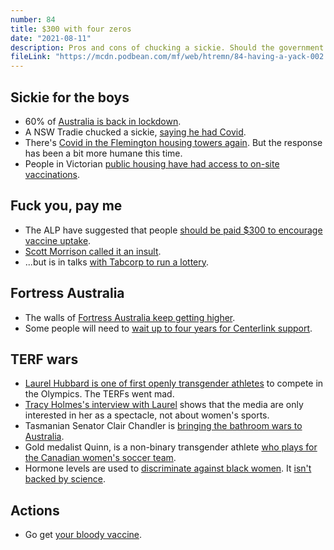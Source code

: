 ```yaml
---
number: 84
title: $300 with four zeros
date: "2021-08-11"
description: Pros and cons of chucking a sickie. Should the government should pay us $300 or give it to Tabcorp? TERF madness is spreading in Australia.
fileLink: "https://mcdn.podbean.com/mf/web/htremn/84-having-a-yack-002.mp3"
---
```


## Sickie for the boys

- 60% of [Australia is back in lockdown](https://www.forbes.com/sites/siladityaray/2021/08/07/more-than-half-of-australias-population-under-lockdown-amid-unrelenting-delta-variant-covid-19-surge/?sh=44dbea027a17).
- A NSW Tradie chucked a sickie, [saying he had Covid](https://www.pedestrian.tv/news/nsw-fake-covid-test-sickie/).
- There's [Covid in the Flemington housing towers again](https://www.theage.com.au/national/victoria/as-covid-returns-to-flemington-s-public-housing-estate-the-response-is-markedly-different-20210807-p58gq0.html). But the response has been a bit more humane this time.
- People in Victorian [public housing have had access to on-site vaccinations](https://www.croakey.org/bridging-the-gap-community-health-a-pandemic-lifeline/).

## Fuck you, pay me

- The ALP have suggested that people [should be paid $300 to encourage vaccine uptake](https://theconversation.com/albanese-calls-for-300-vaccination-incentive-as-rollout-extended-to-vulnerable-children-165383).
- [Scott Morrison called it an insult](https://www.sbs.com.au/news/the-feed/pm-under-fire-after-labelling-300-vaccination-incentive-proposal-an-insult).
- ...but is in talks [with Tabcorp to run a lottery](https://www.thesaturdaypaper.com.au/news/politics/2021/08/07/morrison-approached-tabcorp-covid-19-lottery/162825840012227).

## Fortress Australia

- The walls of [Fortress Australia keep getting higher](https://www.theguardian.com/australia-news/2021/aug/06/australians-who-live-overseas-now-unable-to-leave-country-if-they-return-for-visit).
- Some people will need to [wait up to four years for Centerlink support](https://www.servicesaustralia.gov.au/individuals/topics/newly-arrived-residents-waiting-period/30726).

## TERF wars

- [Laurel Hubbard is one of first openly transgender athletes](https://olympics.com/tokyo-2020/en/news/laurel-hubbard-new-zealand-weightlifter-history-tokyo-2020-2021-games) to compete in the Olympics. The TERFs went mad.
- [Tracy Holmes's interview with Laurel](https://www.abc.net.au/news/2021-08-03/laurel-hubbard-struggling-with-place-in-history/100346038) shows that the media are only interested in her as a spectacle, not about women's sports.
- Tasmanian Senator Clair Chandler is [bringing the bathroom wars to Australia](https://www.theaustralian.com.au/commentary/females-want-a-sporting-chance/news-story/9e66f2799c0ea027da8bb45c0821514b).
- Gold medalist Quinn, is a non-binary transgender athlete [who plays for the Canadian women's soccer team](https://en.wikipedia.org/wiki/Quinn_(soccer)).
- Hormone levels are used to [discriminate against black women](https://www.bbc.com/news/world-africa-57748135). It [isn't backed by science](https://www.scientificamerican.com/article/hormone-levels-are-being-used-to-discriminate-against-female-athletes/).

## Actions

- Go get [your bloody vaccine](https://covid19nearme.com.au/state/vic/vaccination).



